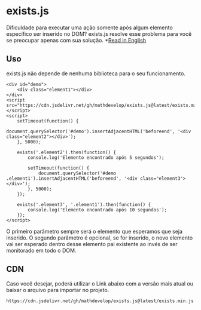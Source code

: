 # exists.js

Dificuldade para executar uma ação somente após algum elemento específico ser inserido no DOM? exists.js resolve esse problema para você se preocupar apenas com sua solução. *[Read in English](README.md)

## Uso

exists.js não depende de nenhuma biblioteca para o seu funcionamento.

```
<div id="demo">
	<div class="element1"></div>
</div>
<script src="https://cdn.jsdelivr.net/gh/mathdevelop/exists.js@latest/exists.min.js"></script>
<script>
	setTimeout(function() {
		document.querySelector('#demo').insertAdjacentHTML('beforeend', '<div class="element2"></div>');
	}, 5000);
	
	exists('.element2').then(function() {
		console.log('Elemento encontrado após 5 segundos');
		
		setTimeout(function() {
			document.querySelector('#demo .element1').insertAdjacentHTML('beforeend', '<div class="element3"></div>');
		}, 5000);
	});
	
	exists('.element3', '.element1').then(function() {
		console.log('Elemento encontrado após 10 segundos');
	});
</script>
```

O primeiro parâmetro sempre será o elemento que esperamos que seja inserido. O segundo parâmetro é opcional, se for inserido, o novo elemento vai ser esperado dentro desse elemento pai existente ao invés de ser monitorado em todo o DOM.

## CDN

Caso você desejar, poderá utilizar o Link abaixo com a versão mais atual ou baixar o arquivo para importar no projeto.

```bash
https://cdn.jsdelivr.net/gh/mathdevelop/exists.js@latest/exists.min.js
```
